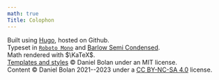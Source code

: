 ```yaml
---
math: true
Title: Colophon
---
```


Built using [Hugo](https://gohugo.io), hosted on Github.\
Typeset in [`Roboto Mono`](https://fonts.google.com/specimen/Roboto+Mono) and [Barlow Semi Condensed](https://fonts.google.com/specimen/Barlow+Semi+Condensed).\
Math rendered with $\KaTeX$.\
[Templates and styles](https://github.com/danielbolan/blog) © Daniel Bolan under an MIT license.\
Content © Daniel Bolan 2021--2023 under a [CC BY-NC-SA 4.0](https://creativecommons.org/licenses/by-nc-sa/4.0/) license.